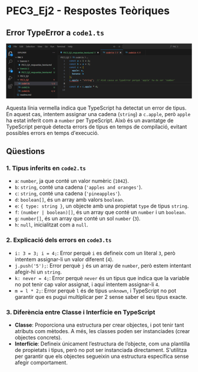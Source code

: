 # PEC3_Ej2 - Respostes Teòriques

## Error TypeError a `code1.ts`

![Captura Error TypeError](error.png)

Aquesta línia vermella indica que TypeScript ha detectat un error de tipus. En aquest cas, intentem assignar una cadena (`string`) a `c.apple`, però `apple` ha estat inferit com a `number` per TypeScript. Això és un avantatge de TypeScript perquè detecta errors de tipus en temps de compilació, evitant possibles errors en temps d'execució.

## Qüestions

### 1. Tipus inferits en `code2.ts`

- `a`: `number`, ja que conté un valor numèric (`1042`).
- `b`: `string`, conté una cadena (`'apples and oranges'`).
- `c`: `string`, conté una cadena (`'pineapples'`).
- `d`: `boolean[]`, és un array amb valors `boolean`.
- `e`: `{ type: string }`, un objecte amb una propietat `type` de tipus `string`.
- `f`: `(number | boolean)[]`, és un array que conté un `number` i un `boolean`.
- `g`: `number[]`, és un array que conté un sol `number` (`3`).
- `h`: `null`, inicialitzat com a `null`.


### 2. Explicació dels errors en `code3.ts`

- `i: 3 = 3; i = 4;`: Error perquè `i` es defineix com un literal `3`, però intentem assignar-li un valor diferent (`4`).
- `j.push('5');`: Error perquè `j` és un array de `number`, però estem intentant afegir-hi un `string`.
- `k: never = 4;`: Error perquè `never` és un tipus que indica que la variable no pot tenir cap valor assignat, i aquí intentem assignar-li `4`.
- `m = l * 2;`: Error perquè `l` és de tipus `unknown`, i TypeScript no pot garantir que es pugui multiplicar per 2 sense saber el seu tipus exacte.

### 3. Diferència entre Classe i Interfície en TypeScript

- **Classe**: Proporciona una estructura per crear objectes, i pot tenir tant atributs com mètodes. A més, les classes poden ser instanciades (crear objectes concrets).
- **Interfície**: Defineix únicament l’estructura de l’objecte, com una plantilla de propietats i tipus, però no pot ser instanciada directament. S'utilitza per garantir que els objectes segueixin una estructura específica sense afegir comportament.

